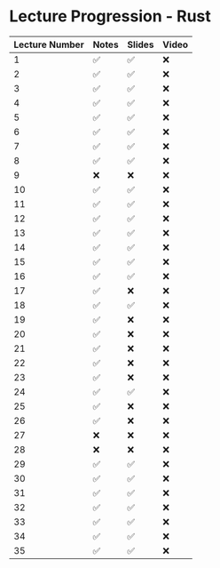 # Lecture Progression - Rust

|Lecture Number| Notes | Slides | Video |
|---|---|---|---|
|  1| ✅ | ✅ | ❌ | 
|  2| ✅ | ✅ | ❌ | 
|  3| ✅ | ✅ | ❌ |
|  4| ✅ | ✅ | ❌ |
|  5| ✅ | ✅ | ❌ |
|  6| ✅ | ✅ | ❌ |
|  7| ✅ | ✅ | ❌ |
|  8| ✅ | ✅ | ❌ |
|  9| ❌ | ❌ | ❌ |
| 10| ✅ | ✅ | ❌ |
| 11| ✅ | ✅ | ❌ |
| 12| ✅ | ✅ | ❌ |
| 13| ✅ | ✅ | ❌ |
| 14| ✅ | ✅ | ❌ |
| 15| ✅ | ✅ | ❌ |
| 16| ✅ | ✅ | ❌ |
| 17| ✅ | ❌ | ❌ |
| 18| ✅ | ✅ | ❌ |
| 19| ✅ | ❌ | ❌ |
| 20| ✅ | ❌ | ❌ |
| 21| ✅ | ❌ | ❌ |
| 22| ✅ | ❌ | ❌ |
| 23| ✅ | ❌ | ❌ |
| 24| ✅ | ✅ | ❌ |
| 25| ✅ | ❌ | ❌ |
| 26| ✅ | ❌ | ❌ |
| 27| ❌ | ❌ | ❌ |
| 28| ❌ | ❌ | ❌ |
| 29| ✅ | ✅ | ❌ |
| 30| ✅ | ✅ | ❌ |
| 31| ✅ | ✅ | ❌ |
| 32| ✅ | ✅ | ❌ |
| 33| ✅ | ✅ | ❌ |
| 34| ✅ | ✅ | ❌ |
| 35| ✅ | ✅ | ❌ |
